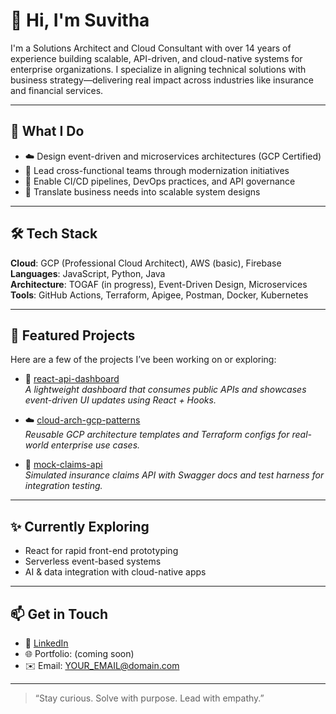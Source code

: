 # 👋 Hi, I'm Suvitha

I'm a Solutions Architect and Cloud Consultant with over 14 years of experience building scalable, API-driven, and cloud-native systems for enterprise organizations. I specialize in aligning technical solutions with business strategy—delivering real impact across industries like insurance and financial services.

---

## 💼 What I Do
- ☁️ Design event-driven and microservices architectures (GCP Certified)
- 🧩 Lead cross-functional teams through modernization initiatives
- 🔄 Enable CI/CD pipelines, DevOps practices, and API governance
- 🧠 Translate business needs into scalable system designs

---

## 🛠️ Tech Stack
**Cloud**: GCP (Professional Cloud Architect), AWS (basic), Firebase  
**Languages**: JavaScript, Python, Java  
**Architecture**: TOGAF (in progress), Event-Driven Design, Microservices  
**Tools**: GitHub Actions, Terraform, Apigee, Postman, Docker, Kubernetes

---

## 📌 Featured Projects
Here are a few of the projects I’ve been working on or exploring:

- 🔗 [react-api-dashboard](https://github.com/YOUR_USERNAME/react-api-dashboard)  
  _A lightweight dashboard that consumes public APIs and showcases event-driven UI updates using React + Hooks._

- ☁️ [cloud-arch-gcp-patterns](https://github.com/YOUR_USERNAME/cloud-arch-gcp-patterns)  
  _Reusable GCP architecture templates and Terraform configs for real-world enterprise use cases._

- 🧪 [mock-claims-api](https://github.com/YOUR_USERNAME/mock-claims-api)  
  _Simulated insurance claims API with Swagger docs and test harness for integration testing._

---

## ✨ Currently Exploring
- React for rapid front-end prototyping  
- Serverless event-based systems  
- AI & data integration with cloud-native apps

---

## 📫 Get in Touch
- 💼 [LinkedIn](https://www.linkedin.com/in/YOUR-LINKEDIN)
- 🌐 Portfolio: (coming soon)
- ✉️ Email: YOUR_EMAIL@domain.com

---

> “Stay curious. Solve with purpose. Lead with empathy.”

